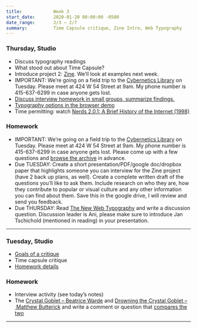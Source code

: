 ```yaml
---
title:            Week 3
start_date:       2020-01-20 00:00:00 -0500
date_range:       2/3 – 2/7
summary:          Time Capsule critique, Zine Intro, Web Typography
---
```


### Thursday, Studio

- Discuss typography readings
- What stood out about Time Capsule?
- Introduce project 2: [Zine](../projects/zine). We&rsquo;ll look at examples next week.
- IMPORTANT: We&rsquo;re going on a field trip to the [Cybernetics Library](https://cybernetics.social/) on Tuesday. Please meet at 424 W 54 Street at 9am. My phone number is 415-637-6299 in case anyone gets lost.
- [Discuss interview homework in small groups, summarize findings.](https://paper.dropbox.com/doc/Week-3-Class-2-Interview-Typography--AtzheXlpQ97I6R0nlq8CBy0mAQ-EeavDboEOYuPs0t8UaLEV)
- [Typography options in the browser demo](https://paper.dropbox.com/doc/Week-3-Class-2-Interview-Typography--AtzheXlpQ97I6R0nlq8CBy0mAQ-EeavDboEOYuPs0t8UaLEV)
- Time permitting: watch [Nerds 2.0.1: A Brief History of the Internet (1998)](https://topdocumentaryfilms.com/nerds-brief-history-internet/)


### Homework
- IMPORTANT: We&rsquo;re going on a field trip to the [Cybernetics Library](https://cybernetics.social/) on Tuesday. Please meet at  424 W 54 Street at 9am. My phone number is 415-637-6299 in case anyone gets lost. Please come up with a few questions and [browse the archive](https://www.librarything.com/catalog/cyberneticslibrary) in advance.
- Due TUESDAY: Create a short presentation/PDF/google doc/dropbox paper that highlights someone you can interview for the Zine project (have 2 back up plans, as well). Create a complete written draft of the questions you&rsquo;ll like to ask them. Include research on who they are, how they contribute to popular or visual culture and any other information you can find about them. Save this in the google drive, I will review and send you feedback.
- Due THURSDAY: Read [The New Web Typography](https://www.robinrendle.com/essays/the-new-web-typography) and write a discussion question. Discussion leader is Ani, please make sure to introduce Jan Tschichold (mentioned in reading) in your presentation.

---


### Tuesday, Studio

- [Goals of a critique](https://paper.dropbox.com/doc/Critique-Process--Atp3e~wcujS2DRWkQ4lKaw1pAQ-RS8ieAtBA3JLEY3wpi6AP)
- Time capsule critique
- [Homework details](https://paper.dropbox.com/doc/Critique-Process--Atp3e~wcujS2DRWkQ4lKaw1pAQ-RS8ieAtBA3JLEY3wpi6AP)

### Homework
- Interview activity (see today&rsquo;s notes)
- The [Crystal Goblet – Beatrice Warde](https://ci.labud.nyc/assets/readings/warde-beatrice_the-crystal-goblet.pdf) and [Drowning the Crystal Goblet – Matthew Butterick](https://practicaltypography.com/drowning-the-crystal-goblet.html) and write a comment or question that [compares the two](https://paper.dropbox.com/doc/Week-3-Discussion-QuestionComment--AtrQYgdm3Mz_BEwjGkF3OV9_AQ-tB4Zy50lzcsLPGkQWuFMc)


---

